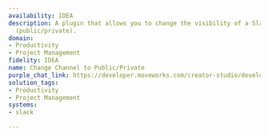```yaml
---
availability: IDEA
description: A plugin that allows you to change the visibility of a Slack channel
  (public/private).
domain:
- Productivity
- Project Management
fidelity: IDEA
name: Change Channel to Public/Private
purple_chat_link: https://developer.moveworks.com/creator-studio/developer-tools/purple-chat/?conversation=%7B%22startTimestamp%22%3A%2211%3A43+AM%22%2C%22messages%22%3A%5B%7B%22role%22%3A%22user%22%2C%22parts%22%3A%5B%7B%22richText%22%3A%22Change+the+visibility+of+a+Slack+channel.%22%7D%5D%7D%2C%7B%22role%22%3A%22assistant%22%2C%22parts%22%3A%5B%7B%22richText%22%3A%22%3Cp%3EWhich+channel%27s+visibility+do+you+want+to+change%3F%3C%2Fp%3E%22%7D%5D%7D%2C%7B%22role%22%3A%22user%22%2C%22parts%22%3A%5B%7B%22richText%22%3A%22%3Cp%3E%23dev-team%3C%2Fp%3E%22%7D%5D%7D%2C%7B%22role%22%3A%22assistant%22%2C%22parts%22%3A%5B%7B%22richText%22%3A%22%3Cp%3EDo+you+want+to+make+%23dev-team+private+or+keep+it+public%3F%3C%2Fp%3E%22%7D%2C%7B%22richText%22%3A%22%3Cb%3E%3Cp%3ECurrent%3A+Public%3C%2Fp%3E%3C%2Fb%3E%22%7D%2C%7B%22buttons%22%3A%5B%7B%22style%22%3A%22outlined%22%2C%22buttonText%22%3A%22Make+Private%22%7D%2C%7B%22style%22%3A%22outlined%22%2C%22buttonText%22%3A%22Keep+Public%22%7D%5D%7D%5D%7D%2C%7B%22role%22%3A%22user%22%2C%22parts%22%3A%5B%7B%22richText%22%3A%22%3Cp%3EMake+Private%3C%2Fp%3E%22%7D%5D%7D%2C%7B%22role%22%3A%22assistant%22%2C%22parts%22%3A%5B%7B%22richText%22%3A%22%3Cb%3E%3Cp%3EConfirm+visibility+change%3C%2Fp%3E%3C%2Fb%3E%3Cbr%3E%3Cp%3E%3Cb%3EChannel%3A+%3C%2Fb%3E%23dev-team%3Cbr%3E%3Cb%3EChange+to%3A+%3C%2Fb%3EPrivate%3Cbr%3E%3C%2Fp%3E%22%7D%2C%7B%22buttons%22%3A%5B%7B%22style%22%3A%22filled%22%2C%22buttonText%22%3A%22Confirm+Change%22%7D%2C%7B%22style%22%3A%22outlined%22%2C%22buttonText%22%3A%22Cancel%22%7D%5D%7D%5D%7D%5D%7D
solution_tags:
- Productivity
- Project Management
systems:
- slack

---
```

